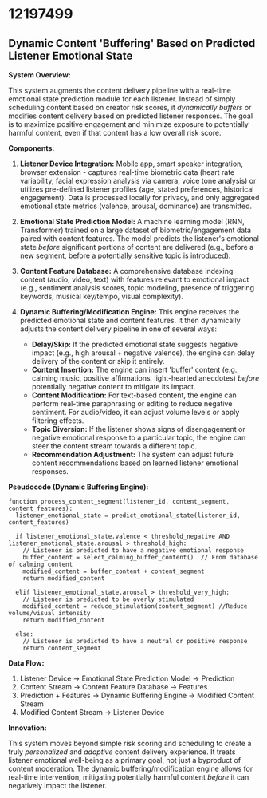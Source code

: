 # 12197499

## Dynamic Content 'Buffering' Based on Predicted Listener Emotional State

**System Overview:**

This system augments the content delivery pipeline with a real-time emotional state prediction module for each listener. Instead of simply scheduling content based on creator risk scores, it *dynamically buffers* or modifies content delivery based on predicted listener responses. The goal is to maximize positive engagement and minimize exposure to potentially harmful content, even if that content has a low overall risk score.

**Components:**

1.  **Listener Device Integration:** Mobile app, smart speaker integration, browser extension - captures real-time biometric data (heart rate variability, facial expression analysis via camera, voice tone analysis) or utilizes pre-defined listener profiles (age, stated preferences, historical engagement).  Data is processed locally for privacy, and only aggregated emotional state metrics (valence, arousal, dominance) are transmitted.

2.  **Emotional State Prediction Model:** A machine learning model (RNN, Transformer) trained on a large dataset of biometric/engagement data paired with content features.  The model predicts the listener's emotional state *before* significant portions of content are delivered (e.g., before a new segment, before a potentially sensitive topic is introduced).

3.  **Content Feature Database:** A comprehensive database indexing content (audio, video, text) with features relevant to emotional impact (e.g., sentiment analysis scores, topic modeling, presence of triggering keywords, musical key/tempo, visual complexity).

4.  **Dynamic Buffering/Modification Engine:** This engine receives the predicted emotional state and content features. It then dynamically adjusts the content delivery pipeline in one of several ways:

    *   **Delay/Skip:** If the predicted emotional state suggests negative impact (e.g., high arousal + negative valence), the engine can delay delivery of the content or skip it entirely.
    *   **Content Insertion:**  The engine can insert 'buffer' content (e.g., calming music, positive affirmations, light-hearted anecdotes) *before* potentially negative content to mitigate its impact.
    *   **Content Modification:**  For text-based content, the engine can perform real-time paraphrasing or editing to reduce negative sentiment.  For audio/video, it can adjust volume levels or apply filtering effects.
    *   **Topic Diversion:** If the listener shows signs of disengagement or negative emotional response to a particular topic, the engine can steer the content stream towards a different topic.
    *   **Recommendation Adjustment:** The system can adjust future content recommendations based on learned listener emotional responses.

**Pseudocode (Dynamic Buffering Engine):**

```
function process_content_segment(listener_id, content_segment, content_features):
  listener_emotional_state = predict_emotional_state(listener_id, content_features)

  if listener_emotional_state.valence < threshold_negative AND listener_emotional_state.arousal > threshold_high:
    // Listener is predicted to have a negative emotional response
    buffer_content = select_calming_buffer_content()  // From database of calming content
    modified_content = buffer_content + content_segment
    return modified_content

  elif listener_emotional_state.arousal > threshold_very_high:
    // Listener is predicted to be overly stimulated
    modified_content = reduce_stimulation(content_segment) //Reduce volume/visual intensity
    return modified_content

  else:
    // Listener is predicted to have a neutral or positive response
    return content_segment
```

**Data Flow:**

1.  Listener Device -> Emotional State Prediction Model -> Prediction
2.  Content Stream -> Content Feature Database -> Features
3.  Prediction + Features -> Dynamic Buffering Engine -> Modified Content Stream
4.  Modified Content Stream -> Listener Device

**Innovation:**

This system moves beyond simple risk scoring and scheduling to create a truly *personalized* and *adaptive* content delivery experience. It treats listener emotional well-being as a primary goal, not just a byproduct of content moderation.  The dynamic buffering/modification engine allows for real-time intervention, mitigating potentially harmful content *before* it can negatively impact the listener.